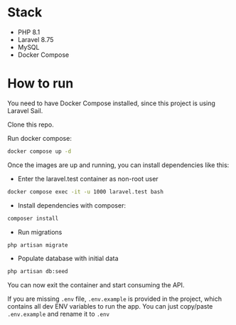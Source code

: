# Stack
- PHP 8.1
- Laravel 8.75
- MySQL
- Docker Compose

# How to run
You need to have Docker Compose installed, since this project is using Laravel Sail.

Clone this repo.

Run docker compose:
```bash
docker compose up -d
```
Once the images are up and running, you can install dependencies like this:

- Enter the laravel.test container as non-root user
```bash
docker compose exec -it -u 1000 laravel.test bash
```

- Install dependencies with composer:
```bash
composer install
```

- Run migrations
```bash
php artisan migrate
```

- Populate database with initial data
```bash
php artisan db:seed
```

You can now exit the container and start consuming the API.

If you are missing `.env` file, `.env.example` is provided in the project, which contains all dev ENV variables to run the app.
You can just copy/paste `.env.example` and rename it to `.env`
